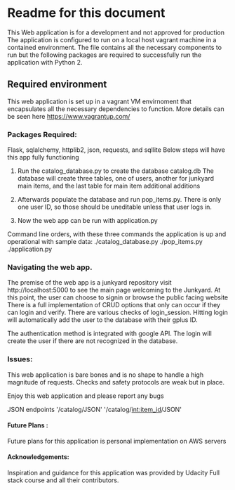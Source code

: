 # Readme for this document

This Web application is for a development and not approved for production
The application is configured to run on a local host vagrant machine in a contained
environment.
The file contains all the necessary components to run but the following packages
are required to successfully run the application with Python 2.
## Required environment
This web application is set up in a vagrant VM envirnoment that encapsulates all the necessary dependencies to function. More details can be seen here
https://www.vagrantup.com/

### Packages Required:
Flask, sqlalchemy, httplib2, json, requests, and sqllite
Below steps will have this app fully functioning

1. Run the catalog_database.py to create the database catalog.db
The database will create three tables, one of users, another for
junkyard main items, and the last table for main item additional additions

2. Afterwards populate the database and run pop_items.py. There is only one
user ID, so those should be uneditable unless that user logs in.

3. Now the web app can be run with application.py

Command line orders, with these three commands the application is up and operational with sample data:
./catalog_database.py
./pop_items.py
./application.py


### Navigating the web app.
The premise of the web app is a junkyard repository
visit http://localhost:5000 to see the main page welcoming to the
Junkyard. At this point, the user can choose to signin or browse the public facing website
There is a full implementation of CRUD options that only can occur
if they can login and verify. There are various checks of login_session.
Hitting login will automatically add the user to the database with their
gplus ID.

The authentication method is integrated with google API.
The login will create the user if there are not recognized in the
database.
### Issues:
This web application is bare bones and is no shape to handle a high
magnitude of requests. Checks and safety protocols are weak but in place.

Enjoy this web application and please report any bugs

JSON endpoints
'/catalog/JSON'
'/catalog/<int:item_id>/JSON'

#### Future Plans :
Future plans for this application is personal implementation on AWS servers

#### Acknowledgements:
Inspiration and guidance for this application was provided by Udacity Full stack course and all their contributors.

